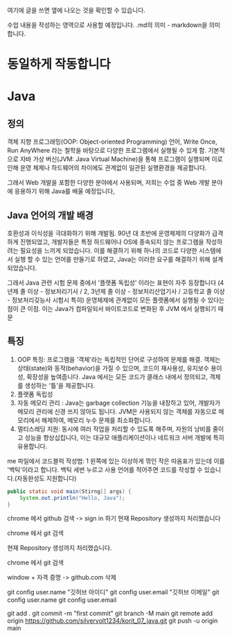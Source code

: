 여기에 글을 쓰면 옆에 나오는 것을 확인할 수 있습니다.

수업 내용을 작성하는 영역으로 사용할 예정입니다.
.md의 의미 - markdown을 의미합니다.



# 동일하게 작동합니다

# Java
## 정의

객체 지향 프로그래밍(OOP: Object-oriented Programming) 언어, Write Once,
Run AnyWhere 라는 철학을 바탕으로 다양한 프로그램에서 실행될 수 있게 함.
기본적으로 자바 가상 버신(JVM: Java Virtual Machine)을 통해 프로그램이 실행되며
이로 인해 운영 체제나 하드웨어의 차이에도 관계없이 일관된 실행환경을 제공합니다.

그래서 Web 개발을 포함한 다양한 분야에서 사용되며,
저희는 수업 중 Web 개발 분야에 응용하기 위해 Java를 배울 예정입니다,

## Java 언어의 개발 배경

호환성과 이식성을 극대화하기 위해 개발됨. 90년 대 초반에 운영체제의 다양화가
급격하게 진행되었고, 개발자들은 특정 하드웨어나 OS에 종속되지 않는 프로그램을
작성하려는 필요성을 느끼게 되었습니다. 이를 해결하기 위해 하나의 코드로
다양한 시스템에서 실행 할 수 있는 언어를 만들기로 하였고, Java는 이러한 요구를
해결하기 위해 설계되었습니다.

그래서 Java 관련 시험 문제 중에서 '플랫폼 독립성' 이라는 표현이 자주 등장합니다
(4년제 졸 이상 - 정보처리기사 / 2, 3년제 졸 이상 - 정보처리산업기사 /
고등학교 졸 이상 - 정보처리깆능사 시험시 특히)
운영체제에 관계없이 모든 플랫폼에서 실행될 수 있다는 점이 큰 이점.
이는 Java가 컴파일되서 바이트코드로 변화된 후 JVM 에서 실행되기 때문

## 특징
1. OOP 특징: 프로그램을 '객체'라는 독립적인 단어로 구성하여 문제를 해결.
    객체는 상태(state)와 동작(behavior)을 가질 수 있으며, 코드이 재사용성,
    유지보수 용이성, 확장성을 높여줍니다. Java 에서는 모든 코드가 클래스 내에서
    정의되고, 객체를 생성하는 '틀'을 제공합니다.
2. 플랫폼 독립성
3. 자동 메모리 관리 : Java는 garbage collection 기능을 내장하고 있어,
    개발자가 메모리 관리에 신경 쓰지 않아도 됩니다. JVM은 사용되지 않는
    객체를 자동으로 메모리에서 해제하여, 메모리 누수 문제를 최소화합니다.
4. 멀티스레딩 지원: 동시에 여러 작업을 처리할 수 있도록 해주며, 자원의 낭비를
    줄이고 성능을 향상십킵니다, 이는 대규모 애플리케이션이나 네트워크 서버 개발에
    특히 유용합니다.

me 파일에서 코드블럭 작성법: 1 왼쪽에 있는 이상하게 꺾인 작은 따옴표가 있는데
이를 '백틱'이라고 합니다. 백틱 세번 누르고 사용 언어를 적어주면
코드를 작성할 수 있습니다.(자동완성도 지원합니다)

```java
public static void main(Stirng[] args) {
    System.out.println("Hello, Java");
}
```

chrome 에서 github 검색 -> sign in 하기
현재 Repository 생성까지 처리했습니다

chrome 에서 git 검색

현재 Repository 생성까지 처리했습니다.

chrome 에서 git 검색

window + 자격 증명 -> github.com 삭제

git config user.name "깃허브 아이디"
git config user.email "깃허브 이메일"
git config user.name
git config user.email

git add .
git commit -m "first commit"
git branch -M main
git remote add origin https://github.com/silvervolt1234/korit_07_java.git
git push -u origin main